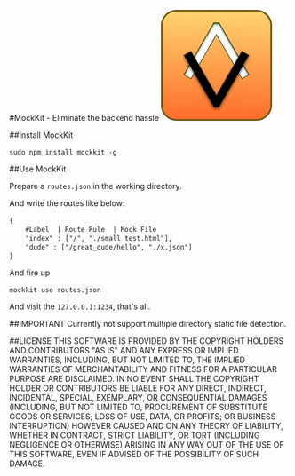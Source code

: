 #MockKit - Eliminate the backend hassle
![alt text](mockkit.png "MockKit Logo")

##Install MockKit

	sudo npm install mockkit -g

##Use MockKit

Prepare a `routes.json` in the working directory.

And write the routes like below:

	{
		#Label  | Route Rule  | Mock File
  		"index" : ["/", "./small_test.html"],
  		"dude" : ["/great_dude/hello", "./x.json"]
	}
	
And fire up

	mockkit use routes.json

And visit the `127.0.0.1:1234`, that's all.


##IMPORTANT
Currently not support multiple directory static file detection.

##LICENSE
THIS SOFTWARE IS PROVIDED BY THE COPYRIGHT HOLDERS AND CONTRIBUTORS "AS IS" AND ANY EXPRESS OR IMPLIED WARRANTIES, INCLUDING, BUT NOT LIMITED TO, THE IMPLIED WARRANTIES OF MERCHANTABILITY AND FITNESS FOR A PARTICULAR PURPOSE ARE DISCLAIMED. IN NO EVENT SHALL THE COPYRIGHT HOLDER OR CONTRIBUTORS BE LIABLE FOR ANY DIRECT, INDIRECT, INCIDENTAL, SPECIAL, EXEMPLARY, OR CONSEQUENTIAL DAMAGES (INCLUDING, BUT NOT LIMITED TO, PROCUREMENT OF SUBSTITUTE GOODS OR SERVICES; LOSS OF USE, DATA, OR PROFITS; OR BUSINESS INTERRUPTION) HOWEVER CAUSED AND ON ANY THEORY OF LIABILITY, WHETHER IN CONTRACT, STRICT LIABILITY, OR TORT (INCLUDING NEGLIGENCE OR OTHERWISE) ARISING IN ANY WAY OUT OF THE USE OF THIS SOFTWARE, EVEN IF ADVISED OF THE POSSIBILITY OF SUCH DAMAGE.
